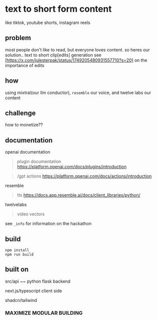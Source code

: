 # text to short form content 
like tiktok, youtube shorts, instagram reels

## problem
most people don't like to read, but everyone loves content. so heres our solution.. text to short clip[edits] generation
see [https://x.com/julesterpak/status/1749205480931557710?s=20] on the importance of edits

## how
using mixtral(our llm conductor), `resemble` our voice, and twelve labs our content

## challenge
how to monetize??

## documentation
openai documentation
 > plugin documentation
   https://platform.openai.com/docs/plugins/introduction

 > /gpt actions
   https://platform.openai.com/docs/actions/introduction

resemble
 > tts
 > https://docs.app.resemble.ai/docs/client_libraries/python/

twelvelabs
 > video vectors

see ```_info``` for information on the hackathon

## build
```
npm install
npm run build
```

## built on
src/api ~~ python flask backend

next.js/typescript client side

shadcn/tailwind


### MAXIMIZE MODULAR BUILDING
